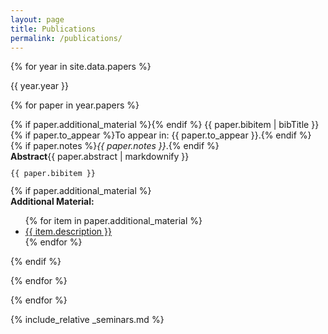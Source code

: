```yaml
---
layout: page
title: Publications
permalink: /publications/
---
```


<style>
  .paper-title {
    font-weight: 600 !important;
    color: #3c3c3c !important;
  }
  .bib, .abs {
    cursor: pointer;
  }
</style>
<div class="mt-5"></div>

{% for year in site.data.papers %}
<div class="pub-year">
<span>{{ year.year }}</span>

<script>
function toggle( entry, _class ){
  $( entry ).parent().find( _class ).toggleClass( "d-none" );
}
</script>

{% for paper in year.papers %}

<div>
  <a class="paper" href="{{ paper.page }}"></a>
  <span class="bib" onclick="toggle( this, '.bibitem' );"></span>
  <span class="abs" onclick="toggle( this, '.abstract' );"><i class="fas fa-align-left"></i></span>
  {% if paper.additional_material %}<span class="abs" onclick="toggle( this, '.additional_material' );"><i class="fas fa-plus"></i></span>{% endif %}
  {{ paper.bibitem | bibTitle }}
  {% if paper.to_appear %}To appear in: {{ paper.to_appear }}.{% endif %}
  {% if paper.notes %}<em>{{ paper.notes }}</em>.{% endif %}
  <div class="abstract d-none border p-2">
  <strong>Abstract</strong>{{ paper.abstract | markdownify }}
  </div>
  <div class="bibitem d-none border p-2">
  <code><pre class="pt-3">{{ paper.bibitem }}</pre></code>
  </div>
  {% if paper.additional_material %}
  <div class="additional_material d-none border">
    <strong>Additional Material:</strong>
    <ul>
      {% for item in paper.additional_material %}
        <li><a href="{{ item.url }}">{{ item.description }}</a></li>
      {% endfor %}
    </ul>
  </div>
  {% endif %}

</div>

{% endfor %}

</div>
{% endfor %}

{% include_relative _seminars.md %}